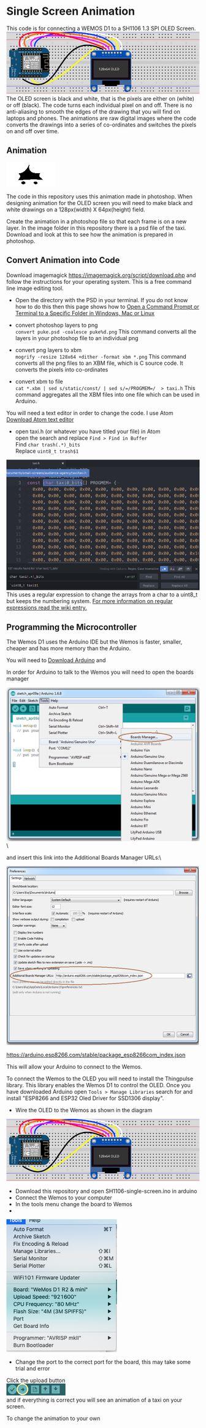# Single Screen Animation


This code is for connecting a WEMOS D1 to a SH1106 1.3 SPI OLED Screen.\
![Fritzing of wemos to OLED](/images/single-screen.svg )
The OLED screen is black and white, that is the pixels are either on (white) or off (black). The code turns each individual pixel on and off. There is no anti-aliasing to smooth the edges of the drawing that you will find on laptops and phones. The animations are raw digital images where the code converts the drawings into a series of co-ordinates and switches the pixels on and off over time.

## Animation
![black and white animation of a taxi](/images/taxi.gif )

The code in this repository uses this animation made in photoshop. When designing animation for the OLED screen you will need to make black and white drawings on a 128px(width) X 64px(height) field.

Create the animation in a photoshop file so that each frame is on a new layer. In the image folder in this repository there is a psd file of the taxi. Download and look at this to see how the animation is prepared in photoshop.

## Convert Animation into Code
Download imagemagick https://imagemagick.org/script/download.php
and follow the instructions for your operating system. This is a free command line image editing tool.

- Open the directory with the PSD in your terminal.
If you do not know how to do this then this page shows how to [Open a Command Prompt or Terminal to a Specific Folder in Windows, Mac or Linux](https://www.groovypost.com/howto/open-command-window-terminal-window-specific-folder-windows-mac-linux/)

- convert photoshop layers to png  
`convert puke.psd -coalesce puke%d.png`
This command converts all the layers in your photoshop file to an individual png

- convert png layers to xbm  
`mogrify -resize 128x64 +dither -format xbm *.png`
This command converts all the png files to an XBM file, which is C source code. It converts the pixels into co-ordinates

- convert xbm to file  
`cat *.xbm | sed s/static/const/ | sed s/=/PROGMEM=/  > taxi.h`
This command aggregates all the XBM files into one file which can be used in Arduino.

You will need a text editor in order to change the code. I use Atom
[Download Atom text editor](https://atom.io/)

- open taxi.h (or whatever you have titled your file) in Atom\
open the search and replace `Find > Find in Buffer`\
Find `char trash(.*)_bits`\
Replace `uint8_t trash$1`

![Atom search and replace](/images/taxiH.png )
This uses a regular expression to change the arrays from a char to a uint8_t but keeps the numbering system. [For more information on regular expressions read the wiki entry.](https://en.wikipedia.org/wiki/Regular_expression)

## Programming the Microcontroller

The Wemos D1 uses the Arduino IDE but the Wemos is faster, smaller, cheaper and has more memory than the Arduino.

You will need to [Download Arduino](https://www.arduino.cc/en/software) and

In order for Arduino to talk to the Wemos you will need to open the boards manager

![Arduino boards manager](/images/boards-manager.png)\

and insert this link into the Additional Boards Manager URLs:\

![Arduino boards manager](/images/prefs.png )

https://arduino.esp8266.com/stable/package_esp8266com_index.json

This will allow your Arduino to connect to the Wemos.

To connect the Wemos to the OLED you will need to install the Thingpulse library. This library enables the Wemos D1 to control the OLED. Once you have downloaded Arduino open `Tools > Manage Libraries`  search for and install "ESP8266 and ESP32 Oled Driver for SSD1306 display".

- Wire the OLED to the Wemos as shown in the diagram

![Fritzing of wemos to OLED](/images/single-screen.svg )

- Download this repository and open SH1106-single-screen.ino in arduino
- Connect the Wemos to your computer
- In the tools menu change the board to Wemos
- 
![Change the board to Wemos](/images/tools.png)

- Change the port to the correct port for the board, this may take some trial and error

Click the upload button\
![Upload the sketch](/images/upload.png)\
and if everything is correct you will see an animation of a taxi on your screen.

To change the animation to your own 
